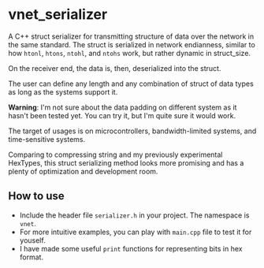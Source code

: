 # vnet_serializer

A C++ struct serializer for transmitting structure of data over the network in the 
same standard. The struct is serialized in network endianness, similar to how 
`htonl`, `htons`, `ntohl`, and `ntohs` work, but rather dynamic in struct_size.

On the receiver end, the data is, then, deserialized into the struct.

The user can define any length and any combination of struct of data types as long as
the systems support it.

**Warning**: I'm not sure about the data padding on different system as it hasn't been 
tested yet. You can try it, but I'm quite sure it would work.

The target of usages is on microcontrollers, bandwidth-limited systems, 
and time-sensitive systems.

Comparing to compressing string and my previously experimental HexTypes, this struct 
serializing method looks more promising and has a plenty of optimization and 
development room.

## How to use

* Include the header file `serializer.h` in your project. The namespace is `vnet`.
* For more intuitive examples, you can play with `main.cpp` file to test it for youself.
* I have made some useful `print` functions for representing bits in hex format.
